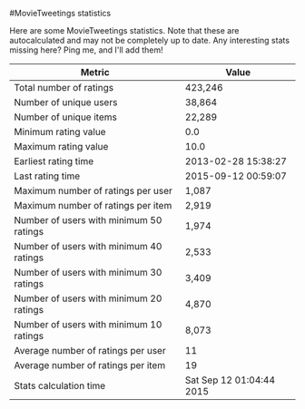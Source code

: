 #MovieTweetings statistics

Here are some MovieTweetings statistics. Note that these are autocalculated and may not be completely up to date. Any interesting stats missing here? Ping me, and I'll add them!

Metric | Value
--- | ---
Total number of ratings                 | 423,246
Number of unique users                  | 38,864
Number of unique items                  | 22,289
Minimum rating value                    | 0.0
Maximum rating value                    | 10.0
Earliest rating time                    | 2013-02-28 15:38:27
Last rating time                        | 2015-09-12 00:59:07
Maximum number of ratings per user      | 1,087
Maximum number of ratings per item      | 2,919
Number of users with minimum 50 ratings | 1,974
Number of users with minimum 40 ratings | 2,533
Number of users with minimum 30 ratings | 3,409
Number of users with minimum 20 ratings | 4,870
Number of users with minimum 10 ratings | 8,073
Average number of ratings per user      | 11
Average number of ratings per item      | 19
Stats calculation time                  | Sat Sep 12 01:04:44 2015

